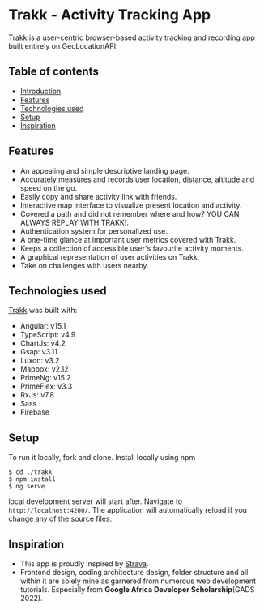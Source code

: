 # Trakk - Activity Tracking App

[Trakk](https://trakk.web.app) is a user-centric browser-based activity tracking and recording app built entirely on GeoLocationAPI.


## Table of contents
  * [Introduction](#introduction)
  * [Features](#features)
  * [Technologies used](#technologiesused)
  * [Setup](#setup)
  * [Inspiration](#inspiration)

## Features
  * An appealing and simple descriptive landing page.
  * Accurately measures and records user location, distance, altitude and speed on the go.
  * Easily copy and share activity link with friends.
  * Interactive map interface to visualize present location and activity.
  * Covered a path and did not remember where and how? YOU CAN ALWAYS REPLAY WITH TRAKK!.
  * Authentication system for personalized use.
  * A one-time glance at important user metrics covered with Trakk.
  * Keeps a collection of accessible user's favourite activity moments.
  * A graphical representation of user activities on Trakk.
  * Take on challenges with users nearby.

## Technologies used

[Trakk](https://trakk.web.app) was built with:
* Angular: v15.1
* TypeScript: v4.9
* ChartJs: v4.2
* Gsap: v3.11
* Luxon: v3.2
* Mapbox: v2.12
* PrimeNg: v15.2
* PrimeFlex: v3.3
* RxJs: v7.8
* Sass
* Firebase


## Setup
To run it locally, fork and clone. Install locally using npm
```
$ cd ./trakk
$ npm install
$ ng serve
```
local development server will start after. Navigate to `http://localhost:4200/`. The application will automatically reload if you change any of the source files.


## Inspiration
* This app is proudly inspired by [Strava](https://strava.com).
* Frontend design, coding architecture design, folder structure and all within it are solely mine as garnered from numerous web development tutorials. Especially from **Google Africa Developer Scholarship**(GADS 2022).
